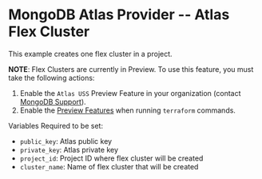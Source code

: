 # MongoDB Atlas Provider -- Atlas Flex Cluster
This example creates one flex cluster in a project.

**NOTE**: Flex Clusters are currently in Preview. To use this feature, you must take the following actions:
1. Enable the `Atlas USS` Preview Feature in your organization (contact [MongoDB Support](https://www.mongodb.com/services/support)).
2. Enable the [Preview Features](../../README.md#preview-features) when running `terraform` commands.


Variables Required to be set:
- `public_key`: Atlas public key
- `private_key`: Atlas  private key
- `project_id`: Project ID where flex cluster will be created
- `cluster_name`: Name of flex cluster that will be created